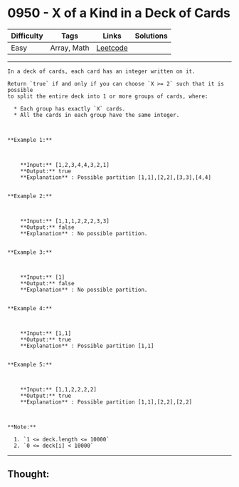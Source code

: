 # 0950 - X of a Kind in a Deck of Cards

Difficulty  | Tags | Links | Solutions
----------- | ---- | ----- | -----
Easy | Array, Math | [Leetcode](https://leetcode.com/problems/x-of-a-kind-in-a-deck-of-cards/description/) |


-----------

```
In a deck of cards, each card has an integer written on it.

Return `true` if and only if you can choose `X >= 2` such that it is possible
to split the entire deck into 1 or more groups of cards, where:

  * Each group has exactly `X` cards.
  * All the cards in each group have the same integer.



**Example 1:**

    
    
    **Input:** [1,2,3,4,4,3,2,1]
    **Output:** true
    **Explanation** : Possible partition [1,1],[2,2],[3,3],[4,4]
    

**Example 2:**

    
    
    **Input:** [1,1,1,2,2,2,3,3]
    **Output:** false
    **Explanation** : No possible partition.
    

**Example 3:**

    
    
    **Input:** [1]
    **Output:** false
    **Explanation** : No possible partition.
    

**Example 4:**

    
    
    **Input:** [1,1]
    **Output:** true
    **Explanation** : Possible partition [1,1]
    

**Example 5:**

    
    
    **Input:** [1,1,2,2,2,2]
    **Output:** true
    **Explanation** : Possible partition [1,1],[2,2],[2,2]
    

  
**Note:**

  1. `1 <= deck.length <= 10000`
  2. `0 <= deck[i] < 10000`
```

-----------

## Thought:
